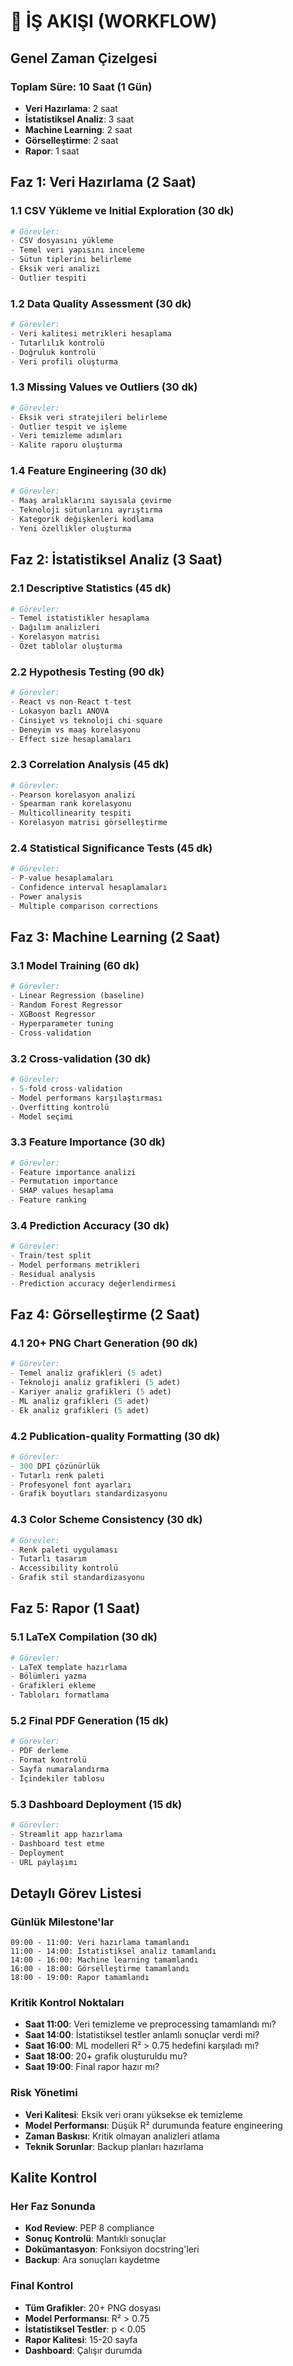 # 🚀 İŞ AKIŞI (WORKFLOW)

## Genel Zaman Çizelgesi

### Toplam Süre: 10 Saat (1 Gün)
- **Veri Hazırlama**: 2 saat
- **İstatistiksel Analiz**: 3 saat
- **Machine Learning**: 2 saat
- **Görselleştirme**: 2 saat
- **Rapor**: 1 saat

## Faz 1: Veri Hazırlama (2 Saat)

### 1.1 CSV Yükleme ve Initial Exploration (30 dk)
```python
# Görevler:
- CSV dosyasını yükleme
- Temel veri yapısını inceleme
- Sütun tiplerini belirleme
- Eksik veri analizi
- Outlier tespiti
```

### 1.2 Data Quality Assessment (30 dk)
```python
# Görevler:
- Veri kalitesi metrikleri hesaplama
- Tutarlılık kontrolü
- Doğruluk kontrolü
- Veri profili oluşturma
```

### 1.3 Missing Values ve Outliers (30 dk)
```python
# Görevler:
- Eksik veri stratejileri belirleme
- Outlier tespit ve işleme
- Veri temizleme adımları
- Kalite raporu oluşturma
```

### 1.4 Feature Engineering (30 dk)
```python
# Görevler:
- Maaş aralıklarını sayısala çevirme
- Teknoloji sütunlarını ayrıştırma
- Kategorik değişkenleri kodlama
- Yeni özellikler oluşturma
```

## Faz 2: İstatistiksel Analiz (3 Saat)

### 2.1 Descriptive Statistics (45 dk)
```python
# Görevler:
- Temel istatistikler hesaplama
- Dağılım analizleri
- Korelasyon matrisi
- Özet tablolar oluşturma
```

### 2.2 Hypothesis Testing (90 dk)
```python
# Görevler:
- React vs non-React t-test
- Lokasyon bazlı ANOVA
- Cinsiyet vs teknoloji chi-square
- Deneyim vs maaş korelasyonu
- Effect size hesaplamaları
```

### 2.3 Correlation Analysis (45 dk)
```python
# Görevler:
- Pearson korelasyon analizi
- Spearman rank korelasyonu
- Multicollinearity tespiti
- Korelasyon matrisi görselleştirme
```

### 2.4 Statistical Significance Tests (45 dk)
```python
# Görevler:
- P-value hesaplamaları
- Confidence interval hesaplamaları
- Power analysis
- Multiple comparison corrections
```

## Faz 3: Machine Learning (2 Saat)

### 3.1 Model Training (60 dk)
```python
# Görevler:
- Linear Regression (baseline)
- Random Forest Regressor
- XGBoost Regressor
- Hyperparameter tuning
- Cross-validation
```

### 3.2 Cross-validation (30 dk)
```python
# Görevler:
- 5-fold cross-validation
- Model performans karşılaştırması
- Overfitting kontrolü
- Model seçimi
```

### 3.3 Feature Importance (30 dk)
```python
# Görevler:
- Feature importance analizi
- Permutation importance
- SHAP values hesaplama
- Feature ranking
```

### 3.4 Prediction Accuracy (30 dk)
```python
# Görevler:
- Train/test split
- Model performans metrikleri
- Residual analysis
- Prediction accuracy değerlendirmesi
```

## Faz 4: Görselleştirme (2 Saat)

### 4.1 20+ PNG Chart Generation (90 dk)
```python
# Görevler:
- Temel analiz grafikleri (5 adet)
- Teknoloji analiz grafikleri (5 adet)
- Kariyer analiz grafikleri (5 adet)
- ML analiz grafikleri (5 adet)
- Ek analiz grafikleri (5 adet)
```

### 4.2 Publication-quality Formatting (30 dk)
```python
# Görevler:
- 300 DPI çözünürlük
- Tutarlı renk paleti
- Profesyonel font ayarları
- Grafik boyutları standardizasyonu
```

### 4.3 Color Scheme Consistency (30 dk)
```python
# Görevler:
- Renk paleti uygulaması
- Tutarlı tasarım
- Accessibility kontrolü
- Grafik stil standardizasyonu
```

## Faz 5: Rapor (1 Saat)

### 5.1 LaTeX Compilation (30 dk)
```python
# Görevler:
- LaTeX template hazırlama
- Bölümleri yazma
- Grafikleri ekleme
- Tabloları formatlama
```

### 5.2 Final PDF Generation (15 dk)
```python
# Görevler:
- PDF derleme
- Format kontrolü
- Sayfa numaralandırma
- İçindekiler tablosu
```

### 5.3 Dashboard Deployment (15 dk)
```python
# Görevler:
- Streamlit app hazırlama
- Dashboard test etme
- Deployment
- URL paylaşımı
```

## Detaylı Görev Listesi

### Günlük Milestone'lar
```
09:00 - 11:00: Veri hazırlama tamamlandı
11:00 - 14:00: İstatistiksel analiz tamamlandı
14:00 - 16:00: Machine learning tamamlandı
16:00 - 18:00: Görselleştirme tamamlandı
18:00 - 19:00: Rapor tamamlandı
```

### Kritik Kontrol Noktaları
- **Saat 11:00**: Veri temizleme ve preprocessing tamamlandı mı?
- **Saat 14:00**: İstatistiksel testler anlamlı sonuçlar verdi mi?
- **Saat 16:00**: ML modelleri R² > 0.75 hedefini karşıladı mı?
- **Saat 18:00**: 20+ grafik oluşturuldu mu?
- **Saat 19:00**: Final rapor hazır mı?

### Risk Yönetimi
- **Veri Kalitesi**: Eksik veri oranı yüksekse ek temizleme
- **Model Performansı**: Düşük R² durumunda feature engineering
- **Zaman Baskısı**: Kritik olmayan analizleri atlama
- **Teknik Sorunlar**: Backup planları hazırlama

## Kalite Kontrol

### Her Faz Sonunda
- **Kod Review**: PEP 8 compliance
- **Sonuç Kontrolü**: Mantıklı sonuçlar
- **Dokümantasyon**: Fonksiyon docstring'leri
- **Backup**: Ara sonuçları kaydetme

### Final Kontrol
- **Tüm Grafikler**: 20+ PNG dosyası
- **Model Performansı**: R² > 0.75
- **İstatistiksel Testler**: p < 0.05
- **Rapor Kalitesi**: 15-20 sayfa
- **Dashboard**: Çalışır durumda
